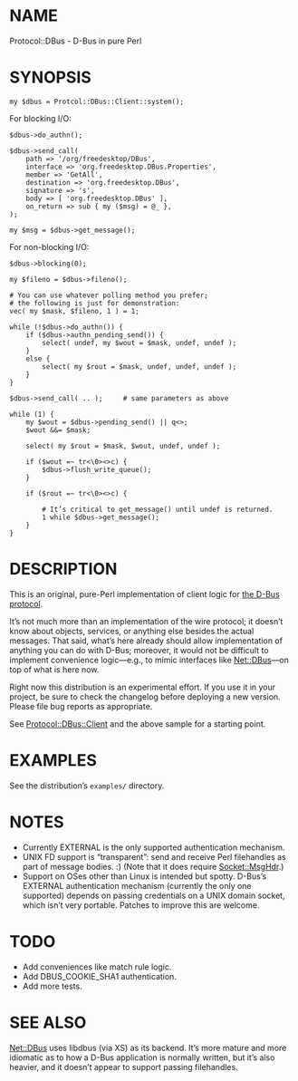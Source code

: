 # NAME

Protocol::DBus - D-Bus in pure Perl

# SYNOPSIS

    my $dbus = Protcol::DBus::Client::system();

For blocking I/O:

    $dbus->do_authn();

    $dbus->send_call(
        path => '/org/freedesktop/DBus',
        interface => 'org.freedesktop.DBus.Properties',
        member => 'GetAll',
        destination => 'org.freedesktop.DBus',
        signature => 's',
        body => [ 'org.freedesktop.DBus' ],
        on_return => sub { my ($msg) = @_ },
    );

    my $msg = $dbus->get_message();

For non-blocking I/O:

    $dbus->blocking(0);

    my $fileno = $dbus->fileno();

    # You can use whatever polling method you prefer;
    # the following is just for demonstration:
    vec( my $mask, $fileno, 1 ) = 1;

    while (!$dbus->do_authn()) {
        if ($dbus->authn_pending_send()) {
            select( undef, my $wout = $mask, undef, undef );
        }
        else {
            select( my $rout = $mask, undef, undef, undef );
        }
    }

    $dbus->send_call( .. );     # same parameters as above

    while (1) {
        my $wout = $dbus->pending_send() || q<>;
        $wout &&= $mask;

        select( my $rout = $mask, $wout, undef, undef );

        if ($wout =~ tr<\0><>c) {
            $dbus->flush_write_queue();
        }

        if ($rout =~ tr<\0><>c) {

            # It’s critical to get_message() until undef is returned.
            1 while $dbus->get_message();
        }
    }

# DESCRIPTION

This is an original, pure-Perl implementation of client logic for
[the D-Bus protocol](https://dbus.freedesktop.org/doc/dbus-specification.html).

It’s not much more than an implementation of the wire protocol; it doesn’t
know about objects, services, or anything else besides the actual messages.
That said, what’s here already should allow implementation of anything you
can do with D-Bus; moreover, it would not be difficult to implement
convenience logic—e.g., to mimic interfaces like [Net::DBus](https://metacpan.org/pod/Net::DBus)—on top of
what is here now.

Right now this distribution is an experimental effort. If you use it in your
project, be sure to check the changelog before deploying a new version. Please
file bug reports as appropriate.

See [Protocol::DBus::Client](https://metacpan.org/pod/Protocol::DBus::Client) and the above sample for a starting point.

# EXAMPLES

See the distribution’s `examples/` directory.

# NOTES

- Currently EXTERNAL is the only supported authentication mechanism.
- UNIX FD support is “transparent”: send and receive Perl filehandles
as part of message bodies. :) (Note that it does require [Socket::MsgHdr](https://metacpan.org/pod/Socket::MsgHdr).)
- Support on OSes other than Linux is intended but spotty. D-Bus’s
EXTERNAL authentication mechanism (currently the only one supported) depends
on passing credentials on a UNIX domain socket, which isn’t very portable.
Patches to improve this are welcome.

# TODO

- Add conveniences like match rule logic.
- Add DBUS\_COOKIE\_SHA1 authentication.
- Add more tests.

# SEE ALSO

[Net::DBus](https://metacpan.org/pod/Net::DBus) uses libdbus (via XS) as its backend. It’s more mature and
more idiomatic as to how a D-Bus application is normally written, but
it’s also heavier, and it doesn’t appear to support passing filehandles.
